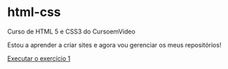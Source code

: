 # html-css
 Curso de HTML 5 e CSS3 do CursoemVideo

 Estou a aprender a criar sites e agora vou gerenciar os meus repositórios!

 <a href="http://daniel-barbara.github.io/html-css/exercicios/ex001/">Executar o exercício 1</a>
